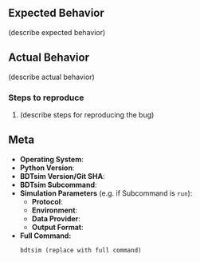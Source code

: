 
## Expected Behavior

(describe expected behavior)

## Actual Behavior

(describe actual behavior)

### Steps to reproduce

  1. (describe steps for reproducing the bug)

## Meta

  * **Operating System**:
  * **Python Version**:
  * **BDTsim Version/Git SHA**:
  * **BDTsim Subcommand**:
  * **Simulation Parameters** (e.g. if Subcommand is `run`):
    * **Protocol**:
    * **Environment**:
    * **Data Provider**:
    * **Output Format**:
  * **Full Command:**
    ```
    bdtsim (replace with full command)
    ```
